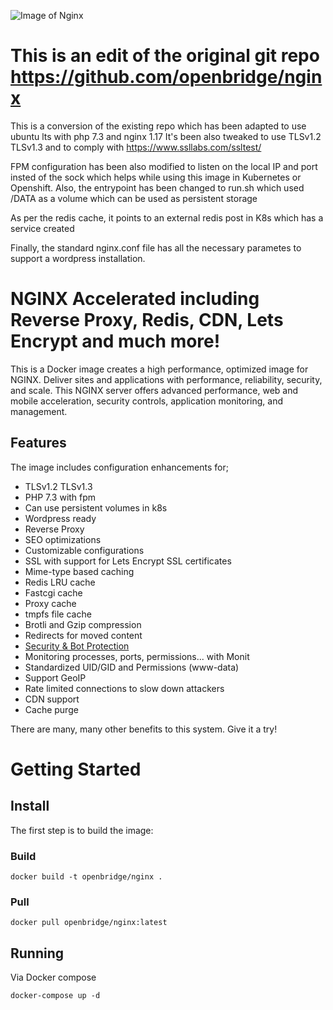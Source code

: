 ![Image of Nginx](https://cdn.openbridge.com/assets/images/openbridge-nginx-small.png)

# This is an edit of the original git repo https://github.com/openbridge/nginx
This is a conversion of the existing repo which has been adapted to use ubuntu lts with php 7.3 and nginx 1.17
It's been also tweaked to use  TLSv1.2 TLSv1.3 and to comply with https://www.ssllabs.com/ssltest/

FPM configuration has been also modified to listen on the local IP and port insted of the sock which helps while using this image in Kubernetes or Openshift.
Also, the entrypoint has been changed to run.sh which used /DATA as a volume which can be used as persistent storage

As per the redis cache, it points to an external redis post in K8s which has a service created

Finally, the standard nginx.conf file has all the necessary parametes to support a wordpress installation.

# NGINX Accelerated including Reverse Proxy, Redis, CDN, Lets Encrypt and much more!
This is a Docker image creates a high performance, optimized image for NGINX. Deliver sites and applications with performance, reliability, security, and scale. This NGINX server offers advanced performance, web and mobile acceleration, security controls, application monitoring, and management.

## Features

The image includes configuration enhancements for;
* TLSv1.2 TLSv1.3
* PHP 7.3 with fpm
* Can use persistent volumes in k8s
* Wordpress ready
* Reverse Proxy
* SEO optimizations
* Customizable configurations
* SSL with support for Lets Encrypt SSL certificates
* Mime-type based caching
* Redis LRU cache
* Fastcgi cache
* Proxy cache
* tmpfs file cache
* Brotli and Gzip compression
* Redirects for moved content
* [Security & Bot Protection](https://github.com/mitchellkrogza/nginx-ultimate-bad-bot-blocker)
* Monitoring processes, ports, permissions... with Monit
* Standardized UID/GID and Permissions (www-data)
* Support GeoIP
* Rate limited connections to slow down attackers
* CDN support
* Cache purge

There are many, many other benefits to this system. Give it a try!

# Getting Started


## Install
The first step is to build the image:

### Build
```docker
docker build -t openbridge/nginx .
```
### Pull
```docker
docker pull openbridge/nginx:latest
```

## Running

Via Docker compose
```
docker-compose up -d
```
